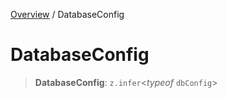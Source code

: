 [Overview](../index.md) / DatabaseConfig

# DatabaseConfig

> **DatabaseConfig**: `z.infer`\<*typeof* `dbConfig`\>
